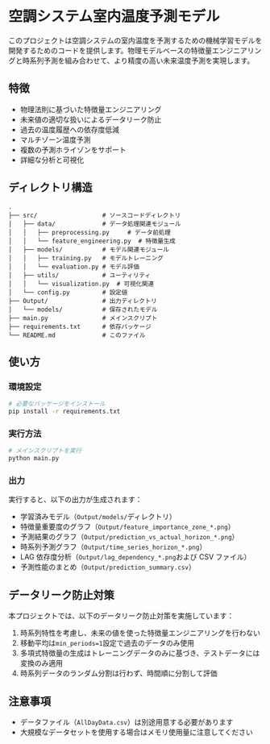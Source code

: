 # 空調システム室内温度予測モデル

このプロジェクトは空調システムの室内温度を予測するための機械学習モデルを開発するためのコードを提供します。物理モデルベースの特徴量エンジニアリングと時系列予測を組み合わせて、より精度の高い未来温度予測を実現します。

## 特徴

- 物理法則に基づいた特徴量エンジニアリング
- 未来値の適切な扱いによるデータリーク防止
- 過去の温度履歴への依存度低減
- マルチゾーン温度予測
- 複数の予測ホライゾンをサポート
- 詳細な分析と可視化

## ディレクトリ構造

```
.
├── src/                  # ソースコードディレクトリ
│   ├── data/             # データ処理関連モジュール
│   │   ├── preprocessing.py     # データ前処理
│   │   └── feature_engineering.py  # 特徴量生成
│   ├── models/           # モデル関連モジュール
│   │   ├── training.py   # モデルトレーニング
│   │   └── evaluation.py # モデル評価
│   ├── utils/            # ユーティリティ
│   │   └── visualization.py  # 可視化関連
│   └── config.py         # 設定値
├── Output/               # 出力ディレクトリ
│   └── models/           # 保存されたモデル
├── main.py               # メインスクリプト
├── requirements.txt      # 依存パッケージ
└── README.md             # このファイル
```

## 使い方

### 環境設定

```bash
# 必要なパッケージをインストール
pip install -r requirements.txt
```

### 実行方法

```bash
# メインスクリプトを実行
python main.py
```

### 出力

実行すると、以下の出力が生成されます：

- 学習済みモデル（`Output/models/`ディレクトリ）
- 特徴量重要度のグラフ（`Output/feature_importance_zone_*.png`）
- 予測結果のグラフ（`Output/prediction_vs_actual_horizon_*.png`）
- 時系列予測グラフ（`Output/time_series_horizon_*.png`）
- LAG 依存度分析（`Output/lag_dependency_*.png`および CSV ファイル）
- 予測性能のまとめ（`Output/prediction_summary.csv`）

## データリーク防止対策

本プロジェクトでは、以下のデータリーク防止対策を実施しています：

1. 時系列特性を考慮し、未来の値を使った特徴量エンジニアリングを行わない
2. 移動平均は`min_periods=1`設定で過去のデータのみ使用
3. 多項式特徴量の生成はトレーニングデータのみに基づき、テストデータには変換のみ適用
4. 時系列データのランダム分割は行わず、時間順に分割して評価

## 注意事項

- データファイル（`AllDayData.csv`）は別途用意する必要があります
- 大規模なデータセットを使用する場合はメモリ使用量に注意してください
